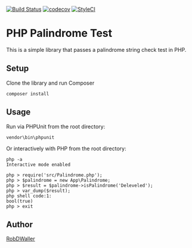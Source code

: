 [![Build Status](https://travis-ci.org/RobDWaller/palindrome.svg?branch=master)](https://travis-ci.org/RobDWaller/palindrome) [![codecov](https://codecov.io/gh/RobDWaller/palindrome/branch/master/graph/badge.svg)](https://codecov.io/gh/RobDWaller/palindrome) [![StyleCI](https://github.styleci.io/repos/154809814/shield?branch=master)](https://github.styleci.io/repos/154809814)
# PHP Palindrome Test

This is a simple library that passes a palindrome string check test in PHP.

## Setup

Clone the library and run Composer

```
composer install
```

## Usage

Run via PHPUnit from the root directory:

```
vendor\bin\phpunit
```

Or interactively with PHP from the root directory:

```
php -a
Interactive mode enabled

php > require('src/Palindrome.php');
php > $palindrome = new App\Palindrome;
php > $result = $palindrome->isPalindrome('Deleveled');
php > var_dump($result);
php shell code:1:
bool(true)
php > exit
```

## Author

[RobDWaller](https://twitter.com/RobDWaller)
